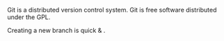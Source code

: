 Git is a distributed version control system.
Git is free software distributed under the GPL.

Creating a new branch is quick & .